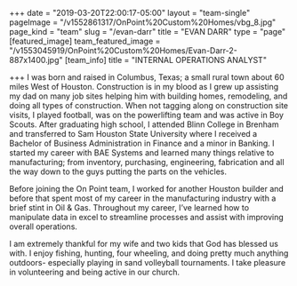 +++
date = "2019-03-20T22:00:17-05:00"
layout = "team-single"
pageImage = "/v1552861317/OnPoint%20Custom%20Homes/vbg_8.jpg"
page_kind = "team"
slug = "/evan-darr"
title = "EVAN DARR"
type = "page"
[featured_image]
team_featured_image = "/v1553045919/OnPoint%20Custom%20Homes/Evan-Darr-2-887x1400.jpg"
[team_info]
title = "INTERNAL OPERATIONS ANALYST"

+++
I was born and raised in Columbus, Texas; a small rural town about 60 miles West of Houston. Construction is in my blood as I grew up assisting my dad on many job sites helping him with building homes, remodeling, and doing all types of construction. When not tagging along on construction site visits, I played football, was on the powerlifting team and was active in Boy Scouts. After graduating high school, I attended Blinn College in Brenham and transferred to Sam Houston State University where I received a Bachelor of Business Administration in Finance and a minor in Banking. I started my career with BAE Systems and learned many things relative to manufacturing; from inventory, purchasing, engineering, fabrication and all the way down to the guys putting the parts on the vehicles.

Before joining the On Point team, I worked for another Houston builder and before that spent most of my career in the manufacturing industry with a brief stint in Oil & Gas. Throughout my career, I’ve learned how to manipulate data in excel to streamline processes and assist with improving overall operations.

I am extremely thankful for my wife and two kids that God has blessed us with. I enjoy fishing, hunting, four wheeling, and doing pretty much anything outdoors- especially playing in sand volleyball tournaments. I take pleasure in volunteering and being active in our church.